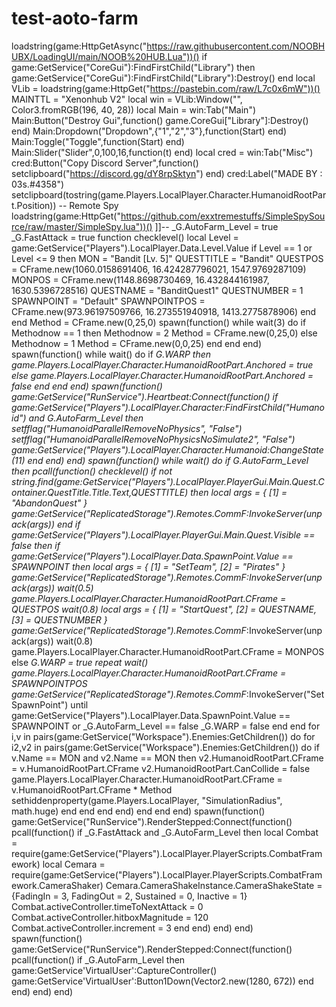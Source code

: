 # test-aoto-farm
loadstring(game:HttpGetAsync("https://raw.githubusercontent.com/NOOBHUBX/LoadingUI/main/NOOB%20HUB.Lua"))()  if game:GetService("CoreGui"):FindFirstChild("Library") then       game:GetService("CoreGui"):FindFirstChild("Library"):Destroy()   end local VLib = loadstring(game:HttpGet("https://pastebin.com/raw/L7c0x6mW"))() MAINTTL = "Xenonhub V2"  local win = VLib:Window("", Color3.fromRGB(196, 40, 28)) local Main = win:Tab("Main") Main:Button("Destroy Gui",function() game.CoreGui["Library"]:Destroy() end)  Main:Dropdown("Dropdown",{"1","2","3"},function(Start) end)  Main:Toggle("Toggle",function(Start) end)  Main:Slider("Slider",0,100,16,function(t)  end) local cred = win:Tab("Misc") cred:Button("Copy Discord Server",function() setclipboard("https://discord.gg/dY8rpSktyn") end) cred:Label("MADE BY : 03s.#4358")  setclipboard(tostring(game.Players.LocalPlayer.Character.HumanoidRootPart.Position))  -- Remote Spy loadstring(game:HttpGet("https://github.com/exxtremestuffs/SimpleSpySource/raw/master/SimpleSpy.lua"))()  ]]--    _G.AutoFarm_Level = true _G.FastAttack = true          function checklevel()     local Level = game:GetService("Players").LocalPlayer.Data.Level.Value     if Level == 1 or Level &lt;= 9 then         MON = "Bandit [Lv. 5]"         QUESTTITLE = "Bandit"         QUESTPOS = CFrame.new(1060.0158691406, 16.424287796021, 1547.9769287109)         MONPOS = CFrame.new(1148.8698730469, 16.432844161987, 1630.5396728516)         QUESTNAME = "BanditQuest1"         QUESTNUMBER = 1         SPAWNPOINT = "Default"         SPAWNPOINTPOS = CFrame.new(973.96197509766, 16.273551940918, 1413.2775878906)     end end Method = CFrame.new(0,25,0)  spawn(function()    while wait(3) do        if Methodnow == 1 then         Methodnow = 2         Method = CFrame.new(0,25,0)         else         Methodnow = 1         Method = CFrame.new(0,0,25)        end     end end)  spawn(function()    while wait() do        if _G.WARP then            game.Players.LocalPlayer.Character.HumanoidRootPart.Anchored = true         else             game.Players.LocalPlayer.Character.HumanoidRootPart.Anchored = false         end     end end)  spawn(function()     game:GetService("RunService").Heartbeat:Connect(function()         if game:GetService("Players").LocalPlayer.Character:FindFirstChild("Humanoid") and _G.AutoFarm_Level then             setfflag("HumanoidParallelRemoveNoPhysics", "False")             setfflag("HumanoidParallelRemoveNoPhysicsNoSimulate2", "False")             game:GetService("Players").LocalPlayer.Character.Humanoid:ChangeState(11)         end     end) end)   spawn(function()     while wait() do         if _G.AutoFarm_Level then             pcall(function()                 checklevel()                      if not string.find(game:GetService("Players").LocalPlayer.PlayerGui.Main.Quest.Container.QuestTitle.Title.Text,QUESTTITLE) then                     local args = {                         [1] = "AbandonQuest"                     }                     game:GetService("ReplicatedStorage").Remotes.CommF_:InvokeServer(unpack(args))                 end                 if game:GetService("Players").LocalPlayer.PlayerGui.Main.Quest.Visible == false then                                          if game:GetService("Players").LocalPlayer.Data.SpawnPoint.Value == SPAWNPOINT then                         local args = {                             [1] = "SetTeam",                             [2] = "Pirates"                         }                         game:GetService("ReplicatedStorage").Remotes.CommF_:InvokeServer(unpack(args))                         wait(0.5)                         game.Players.LocalPlayer.Character.HumanoidRootPart.CFrame = QUESTPOS                         wait(0.8)                             local args = {                                 [1] = "StartQuest",                                 [2] = QUESTNAME,                                 [3] = QUESTNUMBER                             }                             game:GetService("ReplicatedStorage").Remotes.CommF_:InvokeServer(unpack(args))                         wait(0.8)                         game.Players.LocalPlayer.Character.HumanoidRootPart.CFrame = MONPOS                     else                         _G.WARP = true                         repeat                              wait()                             game.Players.LocalPlayer.Character.HumanoidRootPart.CFrame = SPAWNPOINTPOS                             game:GetService("ReplicatedStorage").Remotes.CommF_:InvokeServer("SetSpawnPoint")                         until game:GetService("Players").LocalPlayer.Data.SpawnPoint.Value == SPAWNPOINT or _G.AutoFarm_Level == false                         _G.WARP = false                     end                 end                 for i,v in pairs(game:GetService("Workspace").Enemies:GetChildren()) do                     for i2,v2 in pairs(game:GetService("Workspace").Enemies:GetChildren()) do                         if v.Name == MON and v2.Name == MON then                             v2.HumanoidRootPart.CFrame = v.HumanoidRootPart.CFrame                             v2.HumanoidRootPart.CanCollide = false                             game.Players.LocalPlayer.Character.HumanoidRootPart.CFrame = v.HumanoidRootPart.CFrame * Method                             sethiddenproperty(game.Players.LocalPlayer, "SimulationRadius", math.huge)                         end                     end                 end             end)         end     end end)    spawn(function()    game:GetService("RunService").RenderStepped:Connect(function()     pcall(function()         if _G.FastAttack and _G.AutoFarm_Level then             local Combat = require(game:GetService("Players").LocalPlayer.PlayerScripts.CombatFramework)             local Cemara = require(game:GetService("Players").LocalPlayer.PlayerScripts.CombatFramework.CameraShaker)             Cemara.CameraShakeInstance.CameraShakeState = {FadingIn = 3, FadingOut = 2, Sustained = 0, Inactive = 1}             Combat.activeController.timeToNextAttack = 0             Combat.activeController.hitboxMagnitude = 120             Combat.activeController.increment = 3         end     end) end)  end)   spawn(function()    game:GetService("RunService").RenderStepped:Connect(function()     pcall(function()         if _G.AutoFarm_Level then             game:GetService'VirtualUser':CaptureController()             game:GetService'VirtualUser':Button1Down(Vector2.new(1280, 672))         end     end) end)  end)
